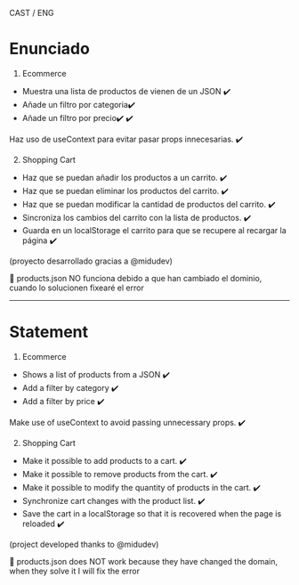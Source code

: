 CAST / ENG

# Enunciado

1. Ecommerce

- Muestra una lista de productos de vienen de un JSON ✔️​
- Añade un filtro por categoria✔️​
- Añade un filtro por precio✔️ ✔️​

Haz uso de useContext para evitar pasar props innecesarias. ✔️​

2. Shopping Cart

- Haz que se puedan añadir los productos a un carrito. ✔️​
- Haz que se puedan eliminar los productos del carrito. ✔️​
- Haz que se puedan modificar la cantidad de productos del carrito. ✔️​
- Sincroniza los cambios del carrito con la lista de productos. ✔️​
- Guarda en un localStorage el carrito para que se recupere al recargar la página ✔️​

<p>(proyecto desarrollado gracias a @midudev)</p>
<p>🔴​ products.json NO funciona debido a que han cambiado el dominio, cuando lo solucionen fixearé el error </p>

---

# Statement

1. Ecommerce

- Shows a list of products from a JSON ✔️​
- Add a filter by category ✔️​
- Add a filter by price ✔️​

Make use of useContext to avoid passing unnecessary props. ✔️​

2. Shopping Cart

- Make it possible to add products to a cart. ✔️​
- Make it possible to remove products from the cart. ✔️​
- Make it possible to modify the quantity of products in the cart. ✔️​
- Synchronize cart changes with the product list. ✔️​
- Save the cart in a localStorage so that it is recovered when the page is reloaded ✔️​

<p>(project developed thanks to @midudev)</p>
<p>🔴​ products.json does NOT work because they have changed the domain, when they solve it I will fix the error</p>
